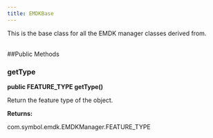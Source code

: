 ```yaml
---
title: EMDKBase
---
```


This is the base class for all the EMDK manager classes derived from.<br><br>

##Public Methods

### getType

**public FEATURE_TYPE getType()**

Return the feature type of the object.

**Returns:**

com.symbol.emdk.EMDKManager.FEATURE_TYPE


